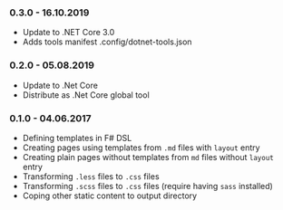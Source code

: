### 0.3.0 - 16.10.2019
* Update to .NET Core 3.0
* Adds tools manifest .config/dotnet-tools.json

### 0.2.0 - 05.08.2019
* Update to .Net Core
* Distribute as .Net Core global tool

### 0.1.0 - 04.06.2017
* Defining templates in F# DSL
* Creating pages using templates from `.md` files with `layout` entry
* Creating plain pages without templates from `md` files without `layout` entry
* Transforming `.less` files to `.css` files
* Transforming `.scss` files to `.css` files (require having `sass` installed)
* Coping other static content to output directory